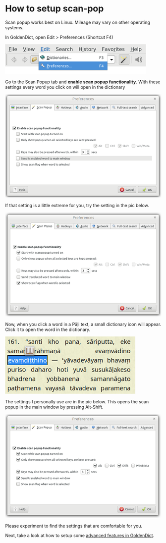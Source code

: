 # How to setup scan-pop

Scan popup works best on Linux. Mileage may vary on other operating systems. 

In GoldenDict, open Edit > Preferences (Shortcut F4)

![edit preferences](pics/scan-popup/edit%20preferences.png)

Go to the Scan Popup tab and **enable scan popup functionality**. With these settings every word you click on will open in the dictionary

![scan popup tab](pics/scan-popup/scan%20popup%20tab.png)

If that setting is a little extreme for you, try the setting in the pic below. 

![settings with scan flag](pics/scan-popup/settings%20with%20scan%20flag.png)

Now, when you click a word in a Pāḷi text, a small dictionary icon will appear. Click it to open the word in the dictionary. 

![popup icon](pics/scan-popup/popup%20icon.png)

The settings I personally use are in the pic below. This opens the scan popup in the main window by pressing Alt-Shift. 

![settings personal](pics/scan-popup/settings%20personal.png)

Please experiment to find the settings that are comfortable for you.

Next, take a look at how to setup some [advanced features in GoldenDict](goldendict_advanced.html).

